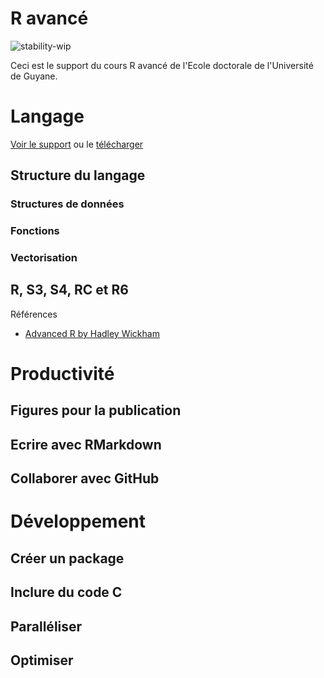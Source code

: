 # R avancé

![stability-wip](https://img.shields.io/badge/stability-work_in_progress-lightgrey.svg)

Ceci est le support du cours R avancé de l'Ecole doctorale de l'Université de Guyane.

# Langage

[Voir le support](https://EricMarcon.github.io/Cours-R-avance/Langage.html) ou le [télécharger](https://EricMarcon.github.io/Cours-R-avance/Langage.pdf)

## Structure du langage

### Structures de données

### Fonctions

### Vectorisation


## R, S3, S4, RC et R6

Références
- [Advanced R by Hadley Wickham](http://adv-r.had.co.nz/OO-essentials.html)



# Productivité

## Figures pour la publication

## Ecrire avec RMarkdown

## Collaborer avec GitHub



# Développement

## Créer un package

## Inclure du code C

## Paralléliser

## Optimiser